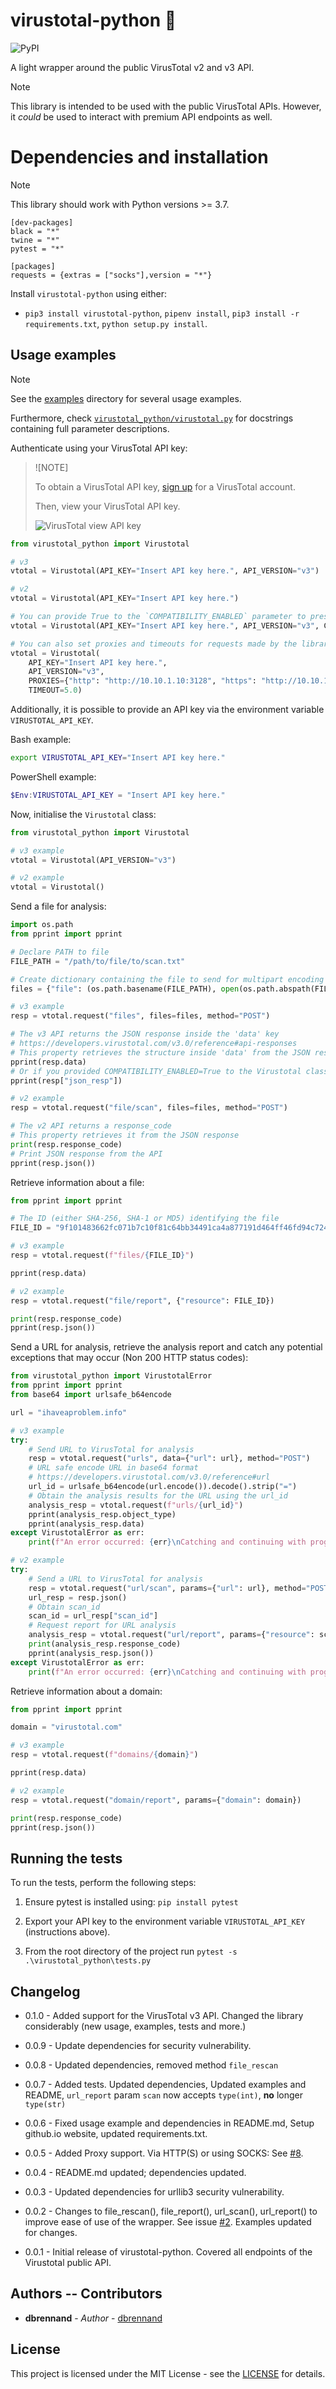 # virustotal-python 🐍
![PyPI](https://img.shields.io/pypi/v/virustotal-python.svg?style=flat-square)

A light wrapper around the public VirusTotal v2 and v3 API.

> [!NOTE]
>
> This library is intended to be used with the public VirusTotal APIs. However, it *could* be used to interact with premium API endpoints as well.

# Dependencies and installation

> [!NOTE]
>
> This library should work with Python versions >= 3.7.

```
[dev-packages]
black = "*"
twine = "*"
pytest = "*"

[packages]
requests = {extras = ["socks"],version = "*"}
```

Install `virustotal-python` using either:
* `pip3 install virustotal-python`, `pipenv install`, `pip3 install -r requirements.txt`, `python setup.py install`.

## Usage examples

> [!NOTE]
>
> See the [examples](examples) directory for several usage examples.
>
> Furthermore, check [`virustotal_python/virustotal.py`](virustotal_python/virustotal.py) for docstrings containing full parameter descriptions.

Authenticate using your VirusTotal API key:

> ![NOTE]
>
> To obtain a VirusTotal API key, [sign up](https://www.virustotal.com/gui/join-us) for a VirusTotal account.
>
> Then, view your VirusTotal API key.
>
> ![VirusTotal view API key](images/APIKey.png)

```python
from virustotal_python import Virustotal

# v3
vtotal = Virustotal(API_KEY="Insert API key here.", API_VERSION="v3")

# v2
vtotal = Virustotal(API_KEY="Insert API key here.")

# You can provide True to the `COMPATIBILITY_ENABLED` parameter to preserve the old response format of virustotal-python versions prior to 0.1.0
vtotal = Virustotal(API_KEY="Insert API key here.", API_VERSION="v3", COMPATIBILITY_ENABLED=True)

# You can also set proxies and timeouts for requests made by the library
vtotal = Virustotal(
    API_KEY="Insert API key here.",
    API_VERSION="v3",
    PROXIES={"http": "http://10.10.1.10:3128", "https": "http://10.10.1.10:1080"},
    TIMEOUT=5.0)
```

Additionally, it is possible to provide an API key via the environment variable `VIRUSTOTAL_API_KEY`.

Bash example:

```bash
export VIRUSTOTAL_API_KEY="Insert API key here."
```

PowerShell example:

```powershell
$Env:VIRUSTOTAL_API_KEY = "Insert API key here."
```

Now, initialise the `Virustotal` class:

```python
from virustotal_python import Virustotal

# v3 example
vtotal = Virustotal(API_VERSION="v3")

# v2 example
vtotal = Virustotal()
```

Send a file for analysis:

```python
import os.path
from pprint import pprint

# Declare PATH to file
FILE_PATH = "/path/to/file/to/scan.txt"

# Create dictionary containing the file to send for multipart encoding upload
files = {"file": (os.path.basename(FILE_PATH), open(os.path.abspath(FILE_PATH), "rb"))}

# v3 example
resp = vtotal.request("files", files=files, method="POST")

# The v3 API returns the JSON response inside the 'data' key
# https://developers.virustotal.com/v3.0/reference#api-responses
# This property retrieves the structure inside 'data' from the JSON response
pprint(resp.data)
# Or if you provided COMPATIBILITY_ENABLED=True to the Virustotal class
pprint(resp["json_resp"])

# v2 example
resp = vtotal.request("file/scan", files=files, method="POST")

# The v2 API returns a response_code
# This property retrieves it from the JSON response
print(resp.response_code)
# Print JSON response from the API
pprint(resp.json())
```

Retrieve information about a file:

```python
from pprint import pprint

# The ID (either SHA-256, SHA-1 or MD5) identifying the file
FILE_ID = "9f101483662fc071b7c10f81c64bb34491ca4a877191d464ff46fd94c7247115"

# v3 example
resp = vtotal.request(f"files/{FILE_ID}")

pprint(resp.data)

# v2 example
resp = vtotal.request("file/report", {"resource": FILE_ID})

print(resp.response_code)
pprint(resp.json())
```

Send a URL for analysis, retrieve the analysis report and catch any potential exceptions that may occur (Non 200 HTTP status codes):

```python
from virustotal_python import VirustotalError
from pprint import pprint
from base64 import urlsafe_b64encode

url = "ihaveaproblem.info"

# v3 example
try:
    # Send URL to VirusTotal for analysis
    resp = vtotal.request("urls", data={"url": url}, method="POST")
    # URL safe encode URL in base64 format
    # https://developers.virustotal.com/v3.0/reference#url
    url_id = urlsafe_b64encode(url.encode()).decode().strip("=")
    # Obtain the analysis results for the URL using the url_id
    analysis_resp = vtotal.request(f"urls/{url_id}")
    pprint(analysis_resp.object_type)
    pprint(analysis_resp.data)
except VirustotalError as err:
    print(f"An error occurred: {err}\nCatching and continuing with program.")

# v2 example
try:
    # Send a URL to VirusTotal for analysis
    resp = vtotal.request("url/scan", params={"url": url}, method="POST")
    url_resp = resp.json()
    # Obtain scan_id
    scan_id = url_resp["scan_id"]
    # Request report for URL analysis
    analysis_resp = vtotal.request("url/report", params={"resource": scan_id})
    print(analysis_resp.response_code)
    pprint(analysis_resp.json())
except VirustotalError as err:
    print(f"An error occurred: {err}\nCatching and continuing with program.")
```

Retrieve information about a domain:

```python
from pprint import pprint

domain = "virustotal.com"

# v3 example
resp = vtotal.request(f"domains/{domain}")

pprint(resp.data)

# v2 example
resp = vtotal.request("domain/report", params={"domain": domain})

print(resp.response_code)
pprint(resp.json())
```

## Running the tests

To run the tests, perform the following steps:

1. Ensure pytest is installed using: `pip install pytest`

2. Export your API key to the environment variable `VIRUSTOTAL_API_KEY` (instructions above).

3. From the root directory of the project run `pytest -s .\virustotal_python\tests.py`

## Changelog

* 0.1.0 - Added support for the VirusTotal v3 API. Changed the library considerably (new usage, examples, tests and more.)

* 0.0.9 - Update dependencies for security vulnerability.

* 0.0.8 - Updated dependencies, removed method `file_rescan`

* 0.0.7 - Added tests. Updated dependencies, Updated examples and README, `url_report` param `scan` now accepts `type(int)`, **no** longer `type(str)`

* 0.0.6 - Fixed usage example and dependencies in README.md, Setup github.io website, updated requirements.txt.

* 0.0.5 - Added Proxy support. Via HTTP(S) or using SOCKS: See [#8](https://github.com/dbrennand/virustotal-python/pull/8).

* 0.0.4 - README.md updated; dependencies updated.

* 0.0.3 - Updated dependencies for urllib3 security vulnerability.

* 0.0.2 - Changes to file_rescan(), file_report(), url_scan(), url_report() to improve ease of use of the wrapper. See issue [#2](https://github.com/dbrennand/virustotal-python/issues/2). Examples updated for changes.

* 0.0.1 - Initial release of virustotal-python. Covered all endpoints of the Virustotal public API.

## Authors -- Contributors

* **dbrennand** - *Author* - [dbrennand](https://github.com/dbrennand)

## License
This project is licensed under the MIT License - see the [LICENSE](LICENSE) for details.
